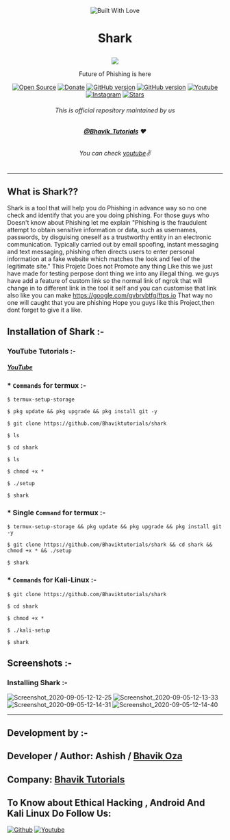 <p align="center"><a><img title="Built With Love" src="https://forthebadge.com/images/badges/60-percent-of-the-time-works-every-time.svg"> </a>

# <p align="center">Shark
<p align="center">
  <img src="https://user-images.githubusercontent.com/64035221/92106331-df7b5000-ee01-11ea-9f16-c0a62a027b27.jpg">
</p>
<p align="center">Future of Phishing is here
<p align="center">
<a href="https://github.com/Bhaviktutorials"><img title="Open Source" src="https://img.shields.io/badge/Open%20Source-%E2%99%A5-red" ></a>
 <a href="https://paypal.me/bhavikoza"><img title="Donate" src="https://img.shields.io/badge/Donate-PayPal-blue" ></a>
 <a href="https://github.com/Bhaviktutorials/shark"><img title="GitHub version" src="https://d25lcipzij17d.cloudfront.net/badge.svg?id=gh&type=6&v=1.0.0&x2=0" ></a>
<a href="https://github.com/Bhaviktutorials"><img title="GitHub version" src="https://img.shields.io/github/license/Bhaviktutorials/T-Remix?color=Brightgree" ></a>
 <a href="https://www.youtube.com/channel/UCMhYgk0-nIHHtnRNkL9zpgQ"><img alt="Youtube" src="https://img.shields.io/badge/Youtube-Bhavik Tutorials-green"/></a>
 <a href="https://instagram.com/bhavik_tutorials"><img alt="Instagram" src="https://img.shields.io/badge/Instagram-Bhavik_Tutorials-ff69b4"/></a>
 <a href="https://github.com/Bhaviktutorials"><img title="Stars" src="https://img.shields.io/github/stars/Bhaviktutorials/shark?style=social" ></a>
</p>

###### <p align="center">*This is official repository maintained by us*
###### <p align="center"> *[**@Bhavik_Tutorials**](https://www.instagram.com/bhavik_tutorials/) ❤️*
###### <p align="center"> *You can check [youtube](https://www.youtube.com/channel/UCMhYgk0-nIHHtnRNkL9zpgQ)✌*
---
  
## What is Shark??
  
Shark is a tool that will help you do Phishing in advance way so no one check and identify that you are you doing phishing.
For those guys who Doesn't know about Phishing let me explain "Phishing is the fraudulent attempt to obtain sensitive information or data, such as usernames, passwords, by disguising oneself as a trustworthy entity in an electronic communication. Typically carried out by email spoofing, instant messaging and text messaging, phishing often directs users to enter personal information at a fake website which matches the look and feel of the legitimate site."
This Projetc Does not Promote any thing Like this we just have made for testing perpose dont thing we into any illegal thing.
we guys have add a feature of custom link so the normal link of ngrok that will change in to different link in the tool it self and you can customise that link also like you can make https://google.com/gvbrvbtfg/ftps.io
That way no one will caught that you are phishing
Hope you guys like this Project,then dont forget to give it a like.
  
## Installation of Shark :- 
  
### YouTube Tutorials :- 

##### [YouTube](https://www.youtube.com/watch?v=_OWkSxIzTTg&t=8s)

### * `Commands` for termux :-
```
$ termux-setup-storage

$ pkg update && pkg upgrade && pkg install git -y

$ git clone https://github.com/Bhaviktutorials/shark

$ ls

$ cd shark

$ ls

$ chmod +x *

$ ./setup

$ shark
```

### * Single `Command` for termux :-
```
$ termux-setup-storage && pkg update && pkg upgrade && pkg install git -y

$ git clone https://github.com/Bhaviktutorials/shark && cd shark && chmod +x * && ./setup

$ shark
```
### * `Commands` for Kali-Linux :-
```
$ git clone https://github.com/Bhaviktutorials/shark

$ cd shark

$ chmod +x *

$ ./kali-setup

$ shark 
```
## Screenshots :- 

### Installing Shark :-
![Screenshot_2020-09-05-12-12-25](https://user-images.githubusercontent.com/64035221/92299639-c2658f00-ef71-11ea-8eeb-cfa50f4c6c8c.jpg)
![Screenshot_2020-09-05-12-13-33](https://user-images.githubusercontent.com/64035221/92299650-ec1eb600-ef71-11ea-8934-3dda718ea11d.jpg)
![Screenshot_2020-09-05-12-14-31](https://user-images.githubusercontent.com/64035221/92299657-f5a81e00-ef71-11ea-89ce-9c29dc09b04f.jpg)
![Screenshot_2020-09-05-12-14-40](https://user-images.githubusercontent.com/64035221/92299664-03f63a00-ef72-11ea-9b88-4faf157e727c.jpg)
***

## Development by :- 

## Developer / Author: Ashish / [Bhavik Oza](https://github.com/Bhaviktutorials/)

## Company: [Bhavik Tutorials](https://www.youtube.com/bhaviktutorials)


## To Know about Ethical Hacking , Android And Kali Linux Do Follow Us:

[![Github](https://github.frapsoft.com/social/github.png)](https://github.com/Bhaviktutorials/)
[![Youtube](https://www.youtube.com/channel/UCMhYgk0-nIHHtnRNkL9zpgQ)](<img src="https://www.freepnglogos.com/uploads/youtube-logo-png-images-0.png" width="200" alt="youtube logo png images" />)

